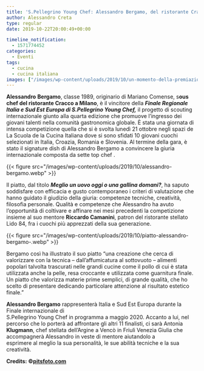 ```yaml
---
title: 'S.Pellegrino Young Chef: Alessandro Bergamo, del ristorante Cracco, vince la Finale Regionale'
author: Alessandro Creta
type: regular
date: 2019-10-22T20:00:49+00:00

timeline_notification:
  - 1571774452
categories:
  - Eventi
tags:
  - cucina
  - cucina italiana
images: ["/images/wp-content/uploads/2019/10/un-momento-della-premiazione-.webp"]
---
```

<p class="has-text-align-left">
  <strong>Alessandro</strong> <strong>Bergamo</strong>, classe 1989, originario di Mariano Comense, s<strong>ous chef del ristorante Cracco a Milano</strong>, è il vincitore della <strong><em>Finale Regionale Italia e Sud Est Europa di S.Pellegrino Young Chef,</em></strong> il progetto di scouting internazionale giunto alla quarta edizione che promuove l’ingresso dei giovani talenti nella comunità gastronomica globale. È stata una giornata di intensa competizione quella che si è svolta lunedì 21 ottobre negli spazi de La Scuola de la Cucina Italiana dove si sono sfidati 10 giovani cuochi selezionati in Italia, Croazia, Romania e Slovenia. Al termine della gara, è stato il signature dish di Alessandro Bergamo a convincere la giuria internazionale composta da sette top chef .
</p>


{{< figure src="/images/wp-content/uploads/2019/10/alessandro-bergamo.webp" >}}


  
Il piatto, dal titolo **_Meglio un uovo oggi o una gallina domani?_**, ha saputo soddisfare con efficacia e gusto contemporaneo i criteri di valutazione che hanno guidato il giudizio della giuria: competenze tecniche, creatività, filosofia personale. Qualità e competenze che Alessandro ha avuto l’opportunità di coltivare e affinare nei mesi precedenti la competizione insieme al suo mentore **Riccardo Camanini**, patron del ristorante stellato Lido 84, fra i cuochi più apprezzati della sua generazione.


{{< figure src="/images/wp-content/uploads/2019/10/piatto-alessandro-bergamo-.webp" >}}


Bergamo così ha illustrato il suo piatto &#8220;una creazione che cerca di valorizzare con la tecnica &#8211; dall’affumicatura al sottovuoto &#8211; alimenti popolari talvolta trascurati nelle grandi cucine come il pollo di cui è stata utilizzata anche la pelle, resa croccante e utilizzata come guarnitura finale. Un piatto che valorizza materie prime semplici, di grande qualità, che ho scelto di presentare dedicando particolare attenzione al risultato estetico finale.”

**Alessandro Bergamo** rappresenterà Italia e Sud Est Europa durante la Finale internazionale di  
S.Pellegrino Young Chef in programma a maggio 2020. Accanto a lui, nel percorso che lo porterà ad affrontare gli altri 11 finalisti, ci sarà Antonia **Klugmann**, chef stellata dell’Argine a Vencò in Friuli Venezia Giulia che accompagnerà Alessandro in veste di mentore aiutandolo a  
esprimere al meglio la sua personalità, le sue abilità tecniche e la sua creatività.

**Credits: ©<a rel="noreferrer noopener" href="http://pitsfoto.com/" target="_blank">pitsfoto.com</a>**